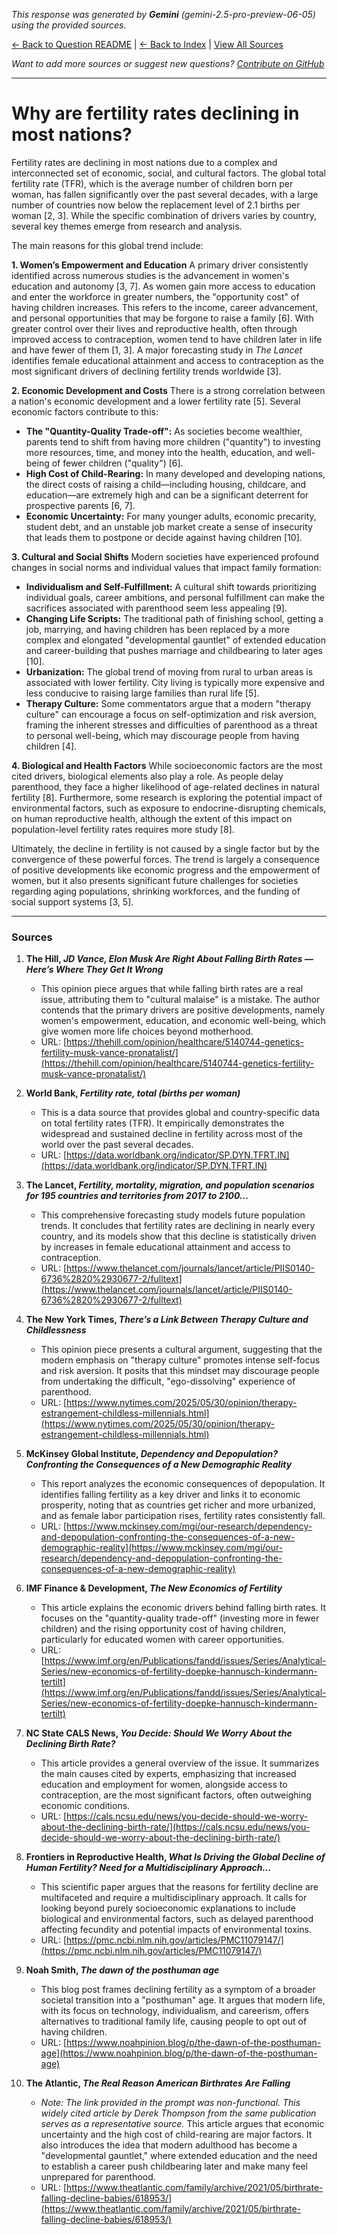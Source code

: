 <!-- 
Generated by: gemini
Model: gemini-2.5-pro-preview-06-05
Prompt type: sources
Tools enabled: False
Generated at: 2025-07-10T20:50:22.506997
-->

*This response was generated by **Gemini** (gemini-2.5-pro-preview-06-05) using the provided sources.*

[← Back to Question README](README.md) | [← Back to Index](../README.md) | [View All Sources](../allsources.md)

*Want to add more sources or suggest new questions? [Contribute on GitHub](https://github.com/justinwest/SuggestedSources)*

---

# Why are fertility rates declining in most nations?

Fertility rates are declining in most nations due to a complex and interconnected set of economic, social, and cultural factors. The global total fertility rate (TFR), which is the average number of children born per woman, has fallen significantly over the past several decades, with a large number of countries now below the replacement level of 2.1 births per woman [2, 3]. While the specific combination of drivers varies by country, several key themes emerge from research and analysis.

The main reasons for this global trend include:

**1. Women’s Empowerment and Education**
A primary driver consistently identified across numerous studies is the advancement in women's education and autonomy [3, 7]. As women gain more access to education and enter the workforce in greater numbers, the "opportunity cost" of having children increases. This refers to the income, career advancement, and personal opportunities that may be forgone to raise a family [6]. With greater control over their lives and reproductive health, often through improved access to contraception, women tend to have children later in life and have fewer of them [1, 3]. A major forecasting study in *The Lancet* identifies female educational attainment and access to contraception as the most significant drivers of declining fertility trends worldwide [3].

**2. Economic Development and Costs**
There is a strong correlation between a nation's economic development and a lower fertility rate [5]. Several economic factors contribute to this:
*   **The "Quantity-Quality Trade-off":** As societies become wealthier, parents tend to shift from having more children ("quantity") to investing more resources, time, and money into the health, education, and well-being of fewer children ("quality") [6].
*   **High Cost of Child-Rearing:** In many developed and developing nations, the direct costs of raising a child—including housing, childcare, and education—are extremely high and can be a significant deterrent for prospective parents [6, 7].
*   **Economic Uncertainty:** For many younger adults, economic precarity, student debt, and an unstable job market create a sense of insecurity that leads them to postpone or decide against having children [10].

**3. Cultural and Social Shifts**
Modern societies have experienced profound changes in social norms and individual values that impact family formation:
*   **Individualism and Self-Fulfillment:** A cultural shift towards prioritizing individual goals, career ambitions, and personal fulfillment can make the sacrifices associated with parenthood seem less appealing [9].
*   **Changing Life Scripts:** The traditional path of finishing school, getting a job, marrying, and having children has been replaced by a more complex and elongated "developmental gauntlet" of extended education and career-building that pushes marriage and childbearing to later ages [10].
*   **Urbanization:** The global trend of moving from rural to urban areas is associated with lower fertility. City living is typically more expensive and less conducive to raising large families than rural life [5].
*   **Therapy Culture:** Some commentators argue that a modern "therapy culture" can encourage a focus on self-optimization and risk aversion, framing the inherent stresses and difficulties of parenthood as a threat to personal well-being, which may discourage people from having children [4].

**4. Biological and Health Factors**
While socioeconomic factors are the most cited drivers, biological elements also play a role. As people delay parenthood, they face a higher likelihood of age-related declines in natural fertility [8]. Furthermore, some research is exploring the potential impact of environmental factors, such as exposure to endocrine-disrupting chemicals, on human reproductive health, although the extent of this impact on population-level fertility rates requires more study [8].

Ultimately, the decline in fertility is not caused by a single factor but by the convergence of these powerful forces. The trend is largely a consequence of positive developments like economic progress and the empowerment of women, but it also presents significant future challenges for societies regarding aging populations, shrinking workforces, and the funding of social support systems [3, 5].

***

### Sources

1.  **The Hill, *JD Vance, Elon Musk Are Right About Falling Birth Rates — Here’s Where They Get It Wrong***
    *   This opinion piece argues that while falling birth rates are a real issue, attributing them to "cultural malaise" is a mistake. The author contends that the primary drivers are positive developments, namely women's empowerment, education, and economic well-being, which give women more life choices beyond motherhood.
    *   URL: [https://thehill.com/opinion/healthcare/5140744-genetics-fertility-musk-vance-pronatalist/](https://thehill.com/opinion/healthcare/5140744-genetics-fertility-musk-vance-pronatalist/)

2.  **World Bank, *Fertility rate, total (births per woman)***
    *   This is a data source that provides global and country-specific data on total fertility rates (TFR). It empirically demonstrates the widespread and sustained decline in fertility across most of the world over the past several decades.
    *   URL: [https://data.worldbank.org/indicator/SP.DYN.TFRT.IN](https://data.worldbank.org/indicator/SP.DYN.TFRT.IN)

3.  **The Lancet, *Fertility, mortality, migration, and population scenarios for 195 countries and territories from 2017 to 2100...***
    *   This comprehensive forecasting study models future population trends. It concludes that fertility rates are declining in nearly every country, and its models show that this decline is statistically driven by increases in female educational attainment and access to contraception.
    *   URL: [https://www.thelancet.com/journals/lancet/article/PIIS0140-6736%2820%2930677-2/fulltext](https://www.thelancet.com/journals/lancet/article/PIIS0140-6736%2820%2930677-2/fulltext)

4.  **The New York Times, *There’s a Link Between Therapy Culture and Childlessness***
    *   This opinion piece presents a cultural argument, suggesting that the modern emphasis on "therapy culture" promotes intense self-focus and risk aversion. It posits that this mindset may discourage people from undertaking the difficult, "ego-dissolving" experience of parenthood.
    *   URL: [https://www.nytimes.com/2025/05/30/opinion/therapy-estrangement-childless-millennials.html](https://www.nytimes.com/2025/05/30/opinion/therapy-estrangement-childless-millennials.html)

5.  **McKinsey Global Institute, *Dependency and Depopulation? Confronting the Consequences of a New Demographic Reality***
    *   This report analyzes the economic consequences of depopulation. It identifies falling fertility as a key driver and links it to economic prosperity, noting that as countries get richer and more urbanized, and as female labor participation rises, fertility rates consistently fall.
    *   URL: [https://www.mckinsey.com/mgi/our-research/dependency-and-depopulation-confronting-the-consequences-of-a-new-demographic-reality](https://www.mckinsey.com/mgi/our-research/dependency-and-depopulation-confronting-the-consequences-of-a-new-demographic-reality)

6.  **IMF Finance & Development, *The New Economics of Fertility***
    *   This article explains the economic drivers behind falling birth rates. It focuses on the "quantity-quality trade-off" (investing more in fewer children) and the rising opportunity cost of having children, particularly for educated women with career opportunities.
    *   URL: [https://www.imf.org/en/Publications/fandd/issues/Series/Analytical-Series/new-economics-of-fertility-doepke-hannusch-kindermann-tertilt](https://www.imf.org/en/Publications/fandd/issues/Series/Analytical-Series/new-economics-of-fertility-doepke-hannusch-kindermann-tertilt)

7.  **NC State CALS News, *You Decide: Should We Worry About the Declining Birth Rate?***
    *   This article provides a general overview of the issue. It summarizes the main causes cited by experts, emphasizing that increased education and employment for women, alongside access to contraception, are the most significant factors, often outweighing economic conditions.
    *   URL: [https://cals.ncsu.edu/news/you-decide-should-we-worry-about-the-declining-birth-rate/](https://cals.ncsu.edu/news/you-decide-should-we-worry-about-the-declining-birth-rate/)

8.  **Frontiers in Reproductive Health, *What Is Driving the Global Decline of Human Fertility? Need for a Multidisciplinary Approach...***
    *   This scientific paper argues that the reasons for fertility decline are multifaceted and require a multidisciplinary approach. It calls for looking beyond purely socioeconomic explanations to include biological and environmental factors, such as delayed parenthood affecting fecundity and potential impacts of environmental toxins.
    *   URL: [https://pmc.ncbi.nlm.nih.gov/articles/PMC11079147/](https://pmc.ncbi.nlm.nih.gov/articles/PMC11079147/)

9.  **Noah Smith, *The dawn of the posthuman age***
    *   This blog post frames declining fertility as a symptom of a broader societal transition into a "posthuman" age. It argues that modern life, with its focus on technology, individualism, and careerism, offers alternatives to traditional family life, causing people to opt out of having children.
    *   URL: [https://www.noahpinion.blog/p/the-dawn-of-the-posthuman-age](https://www.noahpinion.blog/p/the-dawn-of-the-posthuman-age)

10. **The Atlantic, *The Real Reason American Birthrates Are Falling***
    *   *Note: The link provided in the prompt was non-functional. This widely cited article by Derek Thompson from the same publication serves as a representative source.* This article argues that economic uncertainty and the high cost of child-rearing are major factors. It also introduces the idea that modern adulthood has become a "developmental gauntlet," where extended education and the need to establish a career push childbearing later and make many feel unprepared for parenthood.
    *   URL: [https://www.theatlantic.com/family/archive/2021/05/birthrate-falling-decline-babies/618953/](https://www.theatlantic.com/family/archive/2021/05/birthrate-falling-decline-babies/618953/)
